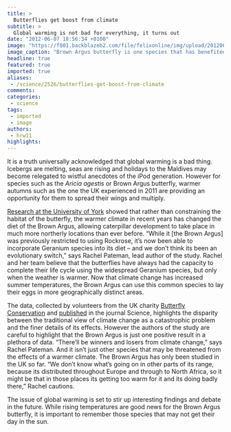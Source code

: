 ```yaml
---
title: >
  Butterflies get boost from climate
subtitle: >
  Global warming is not bad for everything, it turns out
date: "2012-06-07 18:56:34 +0100"
image: "https://f001.backblazeb2.com/file/felixonline/img/upload/201206071956-pk1811-brown-argus-(jim-asher).png"
image_caption: "Brown Argus butterfly is one species that has benefited from climate change"
headline: true
featured: true
imported: true
aliases:
 - /science/2526/butterflies-get-boost-from-climate
comments:
categories:
 - science
tags:
 - imported
 - image
authors:
 - hrw11
highlights:
---
```


It is a truth universally acknowledged that global warming is a bad thing. Icebergs are melting, seas are rising and holidays to the Maldives may become relegated to wistful anecdotes of the iPod generation. However for species such as the _Aricia agestis_ or Brown Argus butterfly, warmer autumns such as the one the UK experienced in 2011 are providing an opportunity for them to spread their wings and multiply.

[Research at the University of York](http://www.york.ac.uk/news-and-events/news/2012/research/brown-argus/) showed that rather than constraining the habitat of the butterfly, the warmer climate in recent years has changed the diet of the Brown Argus, allowing caterpillar development to take place in much more northerly locations than ever before. “While it [the Brown Argus] was previously restricted to using Rockrose, it’s now been able to incorporate Geranium species into its diet – and we don’t think its been an evolutionary switch,” says Rachel Pateman, lead author of the study. Rachel and her team believe that the butterflies have always had the capacity to complete their life cycle using the widespread Geranium species, but only when the weather is warmer. Now that climate change has increased summer temperatures, the Brown Argus can use this common species to lay their eggs in more geographically distinct areas.

The data, collected by volunteers from the UK charity [Butterfly Conservation](http://www.butterfly-conservation.org/) and [published](http://www.sciencemag.org/content/336/6084/1028) in the journal Science, highlights the disparity between the traditional view of climate change as a catastrophic problem and the finer details of its effects. However the authors of the study are careful to highlight that the Brown Argus is just one positive result in a plethora of data. “There’ll be winners and losers from climate change,” says Rachel Pateman. And it isn’t just other species that may be threatened from the effects of a warmer climate. The Brown Argus has only been studied in the UK so far. “We don’t know what’s going on in other parts of its range, because its distributed throughout Europe and through to North Africa, so it might be that in those places its getting too warm for it and its doing badly there,” Rachel cautions.

The issue of global warming is set to stir up interesting findings and debate in the future. While rising temperatures are good news for the Brown Argus butterfly, it is important to remember those species that may not get their day in the sun.
